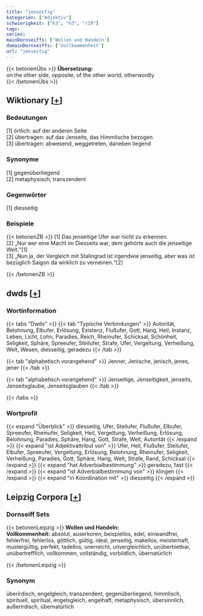```yaml
---
title: "jenseitig"
kategorien: ["Adjektiv"]
schwierigkeit: ["k3", "h3", "r19"]
tags:
series:
mainDornseiffs: ['Wollen und Handeln']
domainDornseiffs: ['Vollkommenheit']
url: "jenseitig"
---
```


{{< betonenÜbs >}}
**Übersetzung:**  
on the other side, opposite, of the other world, otherwordly  
{{< /betonenÜbs >}}

## Wiktionary [[+](https://de.wiktionary.org/wiki/jenseitig)]

### Bedeutungen
[1] örtlich: auf der anderen Seite  
[2] übertragen: auf das Jenseits, das Himmlische bezogen  
[3] übertragen: abwesend, weggetreten, daneben liegend  

### Synonyme
[1] gegenüberliegend  
[2] metaphysisch, transzendent  

### Gegenwörter
[1] diesseitig  

### Beispiele
{{< betonenZB >}}
[1] Das jenseitige Ufer war nicht zu erkennen.  
[2] „Nur wer eine Macht im Diesseits war, dem gehörte auch die jenseitige Welt.“[1]  
[3] „Nun ja, der Vergleich mit Stalingrad ist irgendwie jenseitig, aber was ist bezüglich Saigon da wirklich zu verneinen.“[2]  

{{< /betonenZB >}}


## dwds [[+](https://www.dwds.de/wb/jenseitig)]

### Wortinformation
{{< tabs "Dwds" >}}
{{< tab "Typische Verbindungen" >}}
Autorität, Belohnung, Elbufer, Erlösung, Existenz, Flußufer, Gott, Hang, Heil, Instanz, Leben, Licht, Lohn, Paradies, Reich, Rheinufer, Schicksal, Schönheit, Seligkeit, Sphäre, Spreeufer, Steilufer, Strafe, Ufer, Vergeltung, Verheißung, Welt, Wesen, diesseitig, geradezu
{{< /tab >}}

{{< tab "alphabetisch vorangehend" >}}
Jenner, Jenische, jenisch, jenes, jener
{{< /tab >}}

{{< tab "alphabetisch vorangehend" >}}
Jenseitige, Jenseitigkeit, jenseits, Jenseitsglaube, Jenseitsglauben
{{< /tab >}}

{{< /tabs >}}

### Wortprofil
{{< expand "Überblick" >}} diesseitig, Ufer, Steilufer, Flußufer, Elbufer, Spreeufer, Rheinufer, Seligkeit, Heil, Vergeltung, Verheißung, Erlösung, Belohnung, Paradies, Sphäre, Hang, Gott, Strafe, Welt, Autorität {{< /expand >}}
{{< expand "ist Adjektivattribut von" >}} Ufer, Heil, Flußufer, Steilufer, Elbufer, Spreeufer, Vergeltung, Erlösung, Belohnung, Rheinufer, Seligkeit, Verheißung, Paradies, Gott, Sphäre, Hang, Welt, Strafe, Rand, Schicksal {{< /expand >}}
{{< expand "hat Adverbialbestimmung" >}} geradezu, fast {{< /expand >}}
{{< expand "ist Adverbialbestimmung von" >}} klingen {{< /expand >}}
{{< expand "in Koordination mit" >}} diesseitig {{< /expand >}}

## Leipzig Corpora [[+](https://corpora.uni-leipzig.de/en/res?word=jenseitig&corpusId=deu_newscrawl-public_2018)]

### Dornseiff Sets
{{< betonenLeipzig >}}
**Wollen und Handeln:**  
**Vollkommenheit:** absolut, auserkoren, beispiellos, edel, einwandfrei, fehlerfrei, fehlerlos, göttlich, gültig, ideal, jenseitig, makellos, meisterhaft, mustergültig, perfekt, tadellos, unerreicht, unvergleichlich, unüberbietbar, unübertrefflich, vollkommen, vollständig, vorbildlich, übernatürlich  

{{< /betonenLeipzig >}}

### Synonym
überirdisch, engelgleich, transzendent, gegenüberliegend, himmlisch, spirituell, spiritual, engelsgleich, engelhaft, metaphysisch, übersinnlich, außerirdisch, übernatürlich

